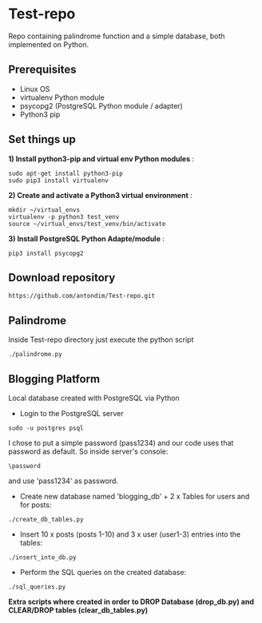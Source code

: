 # Test-repo
Repo containing palindrome function and a simple database, both implemented on Python.

## Prerequisites
- Linux OS
- virtualenv Python module
- psycopg2 (PostgreSQL Python module / adapter)
- Python3 pip

## Set things up
**1) Install python3-pip and virtual env Python modules** :

```
sudo apt-get install python3-pip
sudo pip3 install virtualenv
```
**2) Create and activate a Python3 virtual environment** :
```
mkdir ~/virtual_envs
virtualenv -p python3 test_venv
source ~/virtual_envs/test_venv/bin/activate
```
**3) Install PostgreSQL Python Adapte/module** :

```
pip3 install psycopg2
```
## Download repository
```
https://github.com/antondim/Test-repo.git
```
## Palindrome 
Inside Test-repo directory just execute the python script
```
./palindrome.py
```
## Blogging Platform
Local database created with PostgreSQL via Python

- Login to the PostgreSQL server
```
sudo -u postgres psql
```
I chose to put a simple password (pass1234) and our code uses that password as default. 
So inside server's console:
```
\password
```
and use 'pass1234' as password.

- Create new database named 'blogging_db' + 2 x Tables for users and for posts:
```
./create_db_tables.py
```
- Insert 10 x posts (posts 1-10) and 3 x user (user1-3) entries into the tables:
```
./insert_into_db.py
```
- Perform the SQL queries on the created database:
```
./sql_queries.py
```
**Extra scripts where created in order to DROP Database (drop_db.py) and CLEAR/DROP tables (clear_db_tables.py)**
